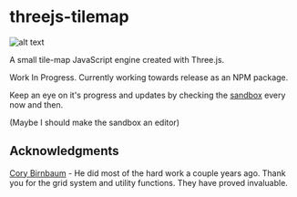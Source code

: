 # threejs-tilemap
![alt text](https://raw.githubusercontent.com/christophgomez/threejs-tilemap/master/map.png)

A small tile-map JavaScript engine created with Three.js. 

Work In Progress. Currently working towards release as an NPM package.

Keep an eye on it's progress and updates by checking the [sandbox](https://christophgomez.github.io/threejs-tilemap/
) every now and then.

(Maybe I should make the sandbox an editor)

## Acknowledgments
[Cory Birnbaum](https://github.com/vonWolfehaus) - He did most of the hard work a couple years ago. Thank you for the grid system and utility functions. They have proved invaluable.
